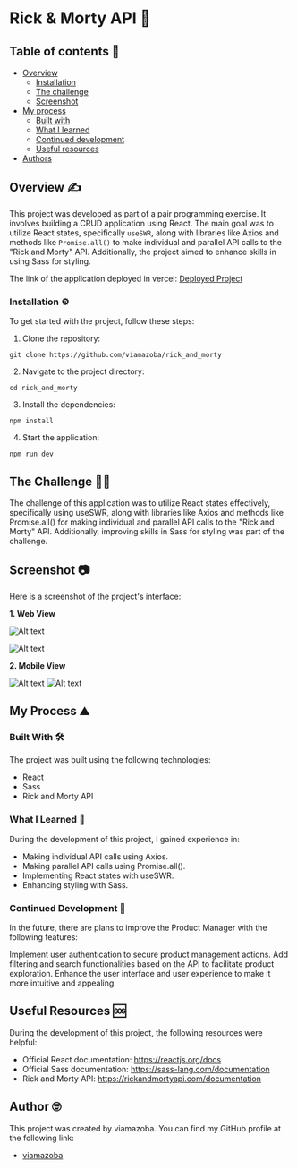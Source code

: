 # Rick & Morty API 🧪

## Table of contents :page_facing_up:
- [Overview](#overview)
  - [Installation](#Installation)  
  - [The challenge](#the-challenge)
  - [Screenshot](#screenshot)
- [My process](#my-process)
  - [Built with](#built-with)
  - [What I learned](#what-i-learned)
  - [Continued development](#continued-development)
  - [Useful resources](#useful-resources)
- [Authors](#authors)

## Overview :writing_hand:
This project was developed as part of a pair programming exercise. It involves building a CRUD application using React. The main goal was to utilize React states, specifically `useSWR`, along with libraries like Axios and methods like `Promise.all()` to make individual and parallel API calls to the "Rick and Morty" API. Additionally, the project aimed to enhance skills in using Sass for styling.

The link of the application deployed in vercel: [Deployed Project](https://rick-and-morty-obeta.vercel.app/)

### Installation :gear:
To get started with the project, follow these steps:

1. Clone the repository:

```shell
git clone https://github.com/viamazoba/rick_and_morty
```

2. Navigate to the project directory:
```shell
cd rick_and_morty
```
3. Install the dependencies:
```shell
npm install
```

4. Start the application:
```shell
npm run dev
```

## The Challenge :weight_lifting_man:
The challenge of this application was to utilize React states effectively, specifically using useSWR, along with libraries like Axios and methods like Promise.all() for making individual and parallel API calls to the "Rick and Morty" API. Additionally, improving skills in Sass for styling was part of the challenge.

## Screenshot 📷 
Here is a screenshot of the project's interface:

**1. Web View**

![Alt text](./public/desktop_0.png)


![Alt text](./public/desktop_1.png)

**2. Mobile View**

![Alt text](./public/mobile_0.png)
![Alt text](./public/mobile_1.png)

## My Process :mountain:
### Built With :hammer_and_wrench:
The project was built using the following technologies:

- React
- Sass
- Rick and Morty API

### What I Learned :microscope:
During the development of this project, I gained experience in:

- Making individual API calls using Axios.
- Making parallel API calls using Promise.all().
- Implementing React states with useSWR.
- Enhancing styling with Sass.

### Continued Development :briefcase:
In the future, there are plans to improve the Product Manager with the following features:

Implement user authentication to secure product management actions.
Add filtering and search functionalities based on the API to facilitate product exploration.
Enhance the user interface and user experience to make it more intuitive and appealing.

## Useful Resources :sos:
During the development of this project, the following resources were helpful:

- Official React documentation: https://reactjs.org/docs
- Official Sass documentation: https://sass-lang.com/documentation
- Rick and Morty API: https://rickandmortyapi.com/documentation

## Author :nerd_face:
This project was created by viamazoba. You can find my GitHub profile at the following link:
- [viamazoba](https://github.com/viamazoba)